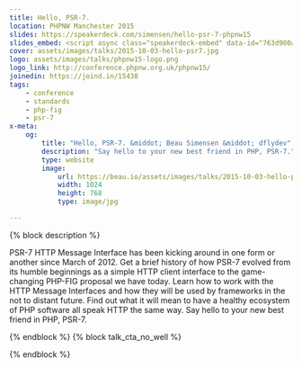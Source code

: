 ```yaml
---
title: Hello, PSR-7.
location: PHPNW Manchester 2015
slides: https://speakerdeck.com/simensen/hello-psr-7-phpnw15
slides_embed: <script async class="speakerdeck-embed" data-id="763d900a37e8455f844ff1bde27099b3" data-ratio="1.33333333333333" src="//speakerdeck.com/assets/embed.js"></script>
cover: assets/images/talks/2015-10-03-hello-psr7.jpg
logo: assets/images/talks/phpnw15-logo.png
logo_link: http://conference.phpnw.org.uk/phpnw15/
joinedin: https://joind.in/15438
tags:
    - conference
    - standards
    - php-fig
    - psr-7
x-meta:
    og:
        title: "Hello, PSR-7. &middot; Beau Simensen &middot; dflydev"
        description: "Say hello to your new best friend in PHP, PSR-7."
        type: website
        image:
            url: https://beau.io/assets/images/talks/2015-10-03-hello-psr7.jpg
            width: 1024
            height: 768
            type: image/jpg

---
```

{% block description %}

PSR-7 HTTP Message Interface has been kicking around in one form or another since March of 2012. Get a brief history of how PSR-7 evolved from its humble beginnings as a simple HTTP client interface to the game-changing PHP-FIG proposal we have today. Learn how to work with the HTTP Message Interfaces and how they will be used by frameworks in the not to distant future. Find out what it will mean to have a healthy ecosystem of PHP software all speak HTTP the same way. Say hello to your new best friend in PHP, PSR-7.

{% endblock %}
{% block talk_cta_no_well %}
<script src="https://app.convertkit.com/landing_pages/766.js?orient=horz&ref=beau.io-dpc-psr7"></script>
{% endblock  %}
